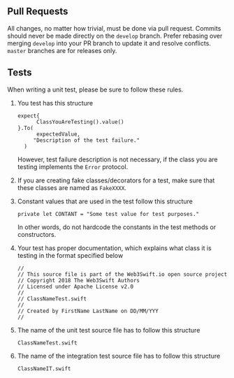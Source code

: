 ## Pull Requests

All changes, no matter how trivial, must be done via pull request. Commits
should never be made directly on the `develop` branch. Prefer rebasing over
merging `develop` into your PR branch to update it and resolve conflicts.
`master` branches are for releases only.

## Tests

When writing a unit test, please be sure to follow these rules.

1. You test has this structure

    ```
    expect{
          ClassYouAreTesting().value()
    }.To(
          expectedValue,
         "Description of the test failure."
      )
    ```
    
    However, test failure description is not necessary,
    if the class you are testing implements the `Error` protocol.

2. If you are creating fake classes/decorators for a test, make sure
    that these classes are named as `FakeXXXX`.
    
3. Constant values that are used in the test follow this structure
    ```
    private let CONTANT = "Some test value for test purposes."
    ```
    In other words, do not hardcode the constants in the test methods or constructors.
    
4.  Your test has proper documentation, which explains what class it is testing
    in the format specified below
   
    ```
    //
    // This source file is part of the Web3Swift.io open source project
    // Copyright 2018 The Web3Swift Authors
    // Licensed under Apache License v2.0
    //
    // ClassNameTest.swift
    //
    // Created by FirstName LastName on DD/MM/YYY
    //
    ```

5.  The name of the unit test source file has to follow this structure

    ```
    ClassNameTest.swift
    ```
    
6.  The name of the integration test source file has to follow this structure

    ```
    ClassNameIT.swift
    ```


